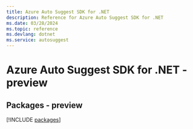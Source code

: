 ```yaml
---
title: Azure Auto Suggest SDK for .NET
description: Reference for Azure Auto Suggest SDK for .NET
ms.date: 03/28/2024
ms.topic: reference
ms.devlang: dotnet
ms.service: autosuggest
---
```

# Azure Auto Suggest SDK for .NET - preview
## Packages - preview
[!INCLUDE [packages](auto-suggest-index.md)]